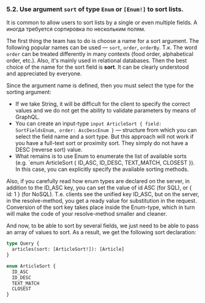 ### 5.2. Use argument `sort` of type `Enum` or `[Enum!]` to sort lists.

It is common to allow users to sort lists by a single or even multiple fields. А иногда требуется сортировка по нескольким полям.

The first thing the team has to do is choose a name for a sort argument. The following popular names can be used — `sort`, `order`, `orderBy`. Т.к. The word `order` can be treated differently in many contexts (food order, alphabetical order, etc.). Also, it's mainly used in relational databases. Then the best choice of the name for the sort field is **sort**. It can be clearly understood and appreciated by everyone.

Since the argument name is defined, then you must select the type for the sorting argument:

- If we take String, it will be difficult for the client to specify the correct values and we do not get the ability to validate parameters by means of GraphQL.
- You can create an input-type `input ArticleSort { field: SortFieldsEnum, order: AscDescEnum }` — structure from which you can select the field name and a sort type. But this approach will not work if you have a full-text sort or proximity sort. They simply do not have a DESC (reverse sort) value.
- What remains is to use Enum to enumerate the list of available sorts (e.g. `enum ArticleSort { ID_ASC, ID_DESC, TEXT_MATCH, CLOSEST }). In this case, you can explicitly specify the available sorting methods.

Also, if you carefully read how enum types are declared on the server, in addition to the ID_ASC key, you can set the value of id ASC (for SQL), or { id: 1 } (for NoSQL). Т.е. clients see the unified key ID_ASC, but on the server, in the resolve-method, you get a ready value for substitution in the request. Conversion of the sort key takes place inside the Enum-type, which in turn will make the code of your resolve-method smaller and cleaner.

And now, to be able to sort by several fields, we just need to be able to pass an array of values to sort. As a result, we get the following sort declaration:

```graphql
type Query {
  articles(sort: [ArticleSort!]): [Article]
}

enum ArticleSort {
  ID_ASC
  ID_DESC
  TEXT_MATCH
  CLOSEST
}
```

